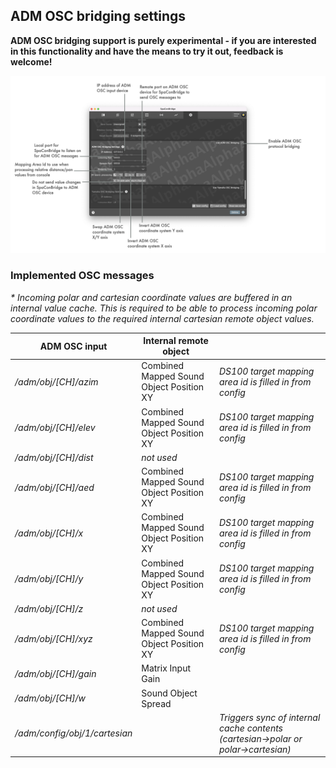 ## ADM OSC bridging settings

**ADM OSC bridging support is purely experimental - if you are interested in this functionality and have the means to try it out, feedback is welcome!**

![Showreel.022.png](../Showreel/Showreel.022.png "ADM OSC bridging settings")


### Implemented OSC messages

_* Incoming polar and cartesian coordinate values are buffered in an internal value cache. This is required to be able to process incoming polar coordinate values to the required internal cartesian remote object values._

| ADM OSC input | Internal remote object | |
| -- | -- | -- |
| _/adm/obj/[CH]/azim_ | Combined Mapped Sound Object Position XY | _DS100 target mapping area id is filled in from config_ |
| _/adm/obj/[CH]/elev_ | Combined Mapped Sound Object Position XY | _DS100 target mapping area id is filled in from config_ |
| _/adm/obj/[CH]/dist_ | _not used_ |  |
| _/adm/obj/[CH]/aed_ | Combined Mapped Sound Object Position XY | _DS100 target mapping area id is filled in from config_ |
| _/adm/obj/[CH]/x_ | Combined Mapped Sound Object Position XY | _DS100 target mapping area id is filled in from config_ |
| _/adm/obj/[CH]/y_ | Combined Mapped Sound Object Position XY | _DS100 target mapping area id is filled in from config_ |
| _/adm/obj/[CH]/z_ | _not used_ |  |
| _/adm/obj/[CH]/xyz_ | Combined Mapped Sound Object Position XY | _DS100 target mapping area id is filled in from config_ |
| _/adm/obj/[CH]/gain_ | Matrix Input Gain | |
| _/adm/obj/[CH]/w_ | Sound Object Spread | |
| _/adm/config/obj/1/cartesian_ | | _Triggers sync of internal cache contents (cartesian->polar or polar->cartesian)_ |
